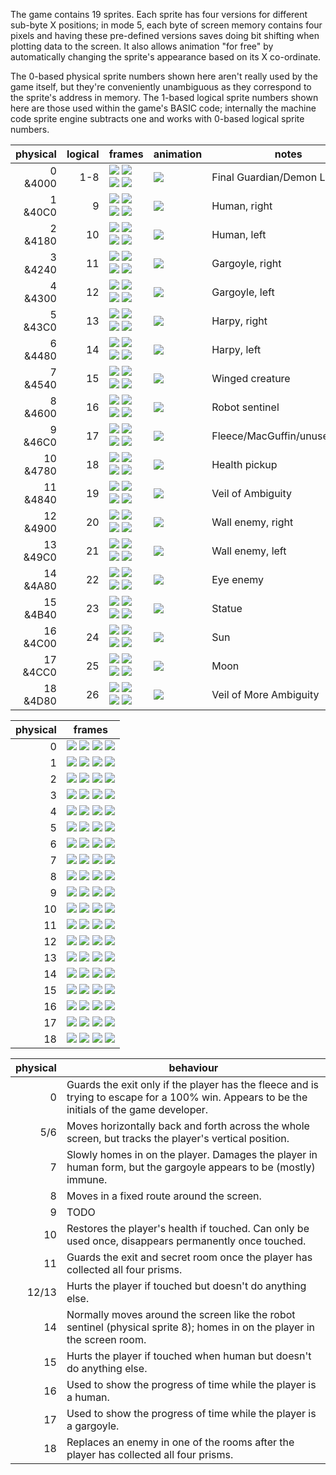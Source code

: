 The game contains 19 sprites. Each sprite has four versions for different sub-byte X positions; in mode 5, each byte of screen memory contains four pixels and having these pre-defined versions saves doing bit shifting when plotting data to the screen. It also allows animation "for free" by automatically changing the sprite's appearance based on its X co-ordinate.

The 0-based physical sprite numbers shown here aren't really used by the game itself, but they're conveniently unambiguous as they correspond to the sprite's address in memory. The 1-based logical sprite numbers shown here are those used within the game's BASIC code; internally the machine code sprite engine subtracts one and works with 0-based logical sprite numbers.

| physical | logical | frames | animation | notes |
| --------:| -------:| ------ | --------- | ----- |
| 0 &4000  |     1-8 | ![](img/sprite-00-0.png) ![](img/sprite-00-1.png) ![](img/sprite-00-2.png) ![](img/sprite-00-3.png) | ![](img/sprite-00-anim.gif) | Final Guardian/Demon Lord |
| 1 &40C0  |       9 | ![](img/sprite-01-0.png) ![](img/sprite-01-1.png) ![](img/sprite-01-2.png) ![](img/sprite-01-3.png) | ![](img/sprite-01-anim.gif) | Human, right |
| 2 &4180  |      10 | ![](img/sprite-02-0.png) ![](img/sprite-02-1.png) ![](img/sprite-02-2.png) ![](img/sprite-02-3.png) | ![](img/sprite-02-anim.gif) | Human, left |
| 3 &4240  |      11 | ![](img/sprite-03-0.png) ![](img/sprite-03-1.png) ![](img/sprite-03-2.png) ![](img/sprite-03-3.png) | ![](img/sprite-03-anim.gif) | Gargoyle, right |
| 4 &4300  |      12 | ![](img/sprite-04-0.png) ![](img/sprite-04-1.png) ![](img/sprite-04-2.png) ![](img/sprite-04-3.png) | ![](img/sprite-04-anim.gif) | Gargoyle, left |
| 5 &43C0  |      13 | ![](img/sprite-05-0.png) ![](img/sprite-05-1.png) ![](img/sprite-05-2.png) ![](img/sprite-05-3.png) | ![](img/sprite-05-anim.gif) | Harpy, right |
| 6 &4480  |      14 | ![](img/sprite-06-0.png) ![](img/sprite-06-1.png) ![](img/sprite-06-2.png) ![](img/sprite-06-3.png) | ![](img/sprite-06-anim.gif) | Harpy, left |
| 7 &4540  |      15 | ![](img/sprite-07-0.png) ![](img/sprite-07-1.png) ![](img/sprite-07-2.png) ![](img/sprite-07-3.png) | ![](img/sprite-07-anim.gif) | Winged creature |
| 8 &4600  |      16 | ![](img/sprite-08-0.png) ![](img/sprite-08-1.png) ![](img/sprite-08-2.png) ![](img/sprite-08-3.png) | ![](img/sprite-08-anim.gif) | Robot sentinel |
| 9 &46C0  |      17 | ![](img/sprite-09-0.png) ![](img/sprite-09-1.png) ![](img/sprite-09-2.png) ![](img/sprite-09-3.png) | ![](img/sprite-09-anim.gif) | Fleece/MacGuffin/unused/Prism |
| 10 &4780 |      18 | ![](img/sprite-10-0.png) ![](img/sprite-10-1.png) ![](img/sprite-10-2.png) ![](img/sprite-10-3.png) | ![](img/sprite-10-anim.gif) | Health pickup |
| 11 &4840 |      19 | ![](img/sprite-11-0.png) ![](img/sprite-11-1.png) ![](img/sprite-11-2.png) ![](img/sprite-11-3.png) | ![](img/sprite-11-anim.gif) | Veil of Ambiguity |
| 12 &4900 |      20 | ![](img/sprite-12-0.png) ![](img/sprite-12-1.png) ![](img/sprite-12-2.png) ![](img/sprite-12-3.png) | ![](img/sprite-12-anim.gif) | Wall enemy, right |
| 13 &49C0 |      21 | ![](img/sprite-13-0.png) ![](img/sprite-13-1.png) ![](img/sprite-13-2.png) ![](img/sprite-13-3.png) | ![](img/sprite-13-anim.gif) | Wall enemy, left |
| 14 &4A80 |      22 | ![](img/sprite-14-0.png) ![](img/sprite-14-1.png) ![](img/sprite-14-2.png) ![](img/sprite-14-3.png) | ![](img/sprite-14-anim.gif) | Eye enemy |
| 15 &4B40 |      23 | ![](img/sprite-15-0.png) ![](img/sprite-15-1.png) ![](img/sprite-15-2.png) ![](img/sprite-15-3.png) | ![](img/sprite-15-anim.gif) | Statue |
| 16 &4C00 |      24 | ![](img/sprite-16-0.png) ![](img/sprite-16-1.png) ![](img/sprite-16-2.png) ![](img/sprite-16-3.png) | ![](img/sprite-16-anim.gif) | Sun |
| 17 &4CC0 |      25 | ![](img/sprite-17-0.png) ![](img/sprite-17-1.png) ![](img/sprite-17-2.png) ![](img/sprite-17-3.png) | ![](img/sprite-17-anim.gif) | Moon |
| 18 &4D80 |      26 | ![](img/sprite-18-0.png) ![](img/sprite-18-1.png) ![](img/sprite-18-2.png) ![](img/sprite-18-3.png) | ![](img/sprite-18-anim.gif) | Veil of More Ambiguity |

| physical | frames |
| --------:| ------ |
|  0       | ![](img/sprite-00-0-large.png) ![](img/sprite-00-1-large.png) ![](img/sprite-00-2-large.png) ![](img/sprite-00-3-large.png) |
|  1       | ![](img/sprite-01-0-large.png) ![](img/sprite-01-1-large.png) ![](img/sprite-01-2-large.png) ![](img/sprite-01-3-large.png) |
|  2       | ![](img/sprite-02-0-large.png) ![](img/sprite-02-1-large.png) ![](img/sprite-02-2-large.png) ![](img/sprite-02-3-large.png) |
|  3       | ![](img/sprite-03-0-large.png) ![](img/sprite-03-1-large.png) ![](img/sprite-03-2-large.png) ![](img/sprite-03-3-large.png) |
|  4       | ![](img/sprite-04-0-large.png) ![](img/sprite-04-1-large.png) ![](img/sprite-04-2-large.png) ![](img/sprite-04-3-large.png) |
|  5       | ![](img/sprite-05-0-large.png) ![](img/sprite-05-1-large.png) ![](img/sprite-05-2-large.png) ![](img/sprite-05-3-large.png) |
|  6       | ![](img/sprite-06-0-large.png) ![](img/sprite-06-1-large.png) ![](img/sprite-06-2-large.png) ![](img/sprite-06-3-large.png) |
|  7       | ![](img/sprite-07-0-large.png) ![](img/sprite-07-1-large.png) ![](img/sprite-07-2-large.png) ![](img/sprite-07-3-large.png) |
|  8       | ![](img/sprite-08-0-large.png) ![](img/sprite-08-1-large.png) ![](img/sprite-08-2-large.png) ![](img/sprite-08-3-large.png) |
|  9       | ![](img/sprite-09-0-large.png) ![](img/sprite-09-1-large.png) ![](img/sprite-09-2-large.png) ![](img/sprite-09-3-large.png) |
| 10       | ![](img/sprite-10-0-large.png) ![](img/sprite-10-1-large.png) ![](img/sprite-10-2-large.png) ![](img/sprite-10-3-large.png) |
| 11       | ![](img/sprite-11-0-large.png) ![](img/sprite-11-1-large.png) ![](img/sprite-11-2-large.png) ![](img/sprite-11-3-large.png) |
| 12       | ![](img/sprite-12-0-large.png) ![](img/sprite-12-1-large.png) ![](img/sprite-12-2-large.png) ![](img/sprite-12-3-large.png) |
| 13       | ![](img/sprite-13-0-large.png) ![](img/sprite-13-1-large.png) ![](img/sprite-13-2-large.png) ![](img/sprite-13-3-large.png) |
| 14       | ![](img/sprite-14-0-large.png) ![](img/sprite-14-1-large.png) ![](img/sprite-14-2-large.png) ![](img/sprite-14-3-large.png) |
| 15       | ![](img/sprite-15-0-large.png) ![](img/sprite-15-1-large.png) ![](img/sprite-15-2-large.png) ![](img/sprite-15-3-large.png) |
| 16       | ![](img/sprite-16-0-large.png) ![](img/sprite-16-1-large.png) ![](img/sprite-16-2-large.png) ![](img/sprite-16-3-large.png) |
| 17       | ![](img/sprite-17-0-large.png) ![](img/sprite-17-1-large.png) ![](img/sprite-17-2-large.png) ![](img/sprite-17-3-large.png) |
| 18       | ![](img/sprite-18-0-large.png) ![](img/sprite-18-1-large.png) ![](img/sprite-18-2-large.png) ![](img/sprite-18-3-large.png) |

| physical | behaviour |
| --------:| --------- |
| 0 | Guards the exit only if the player has the fleece and is trying to escape for a 100% win. Appears to be the initials of the game developer. |
| 5/6 | Moves horizontally back and forth across the whole screen, but tracks the player's vertical position. |
| 7 | Slowly homes in on the player. Damages the player in human form, but the gargoyle appears to be (mostly) immune. |
| 8 | Moves in a fixed route around the screen. |
| 9 | TODO |
| 10 | Restores the player's health if touched. Can only be used once, disappears permanently once touched. |
| 11 | Guards the exit and secret room once the player has collected all four prisms. |
| 12/13 | Hurts the player if touched but doesn't do anything else. |
| 14 | Normally moves around the screen like the robot sentinel (physical sprite 8); homes in on the player in the screen room. |
| 15 | Hurts the player if touched when human but doesn't do anything else. |
| 16 | Used to show the progress of time while the player is a human. |
| 17 | Used to show the progress of time while the player is a gargoyle. |
| 18 | Replaces an enemy in one of the rooms after the player has collected all four prisms. |
